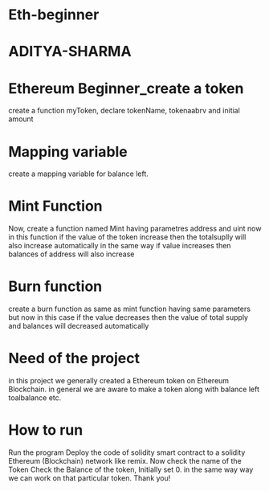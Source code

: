 # Eth-beginner

# ADITYA-SHARMA
# Ethereum Beginner_create a token 
create a function myToken,
declare tokenName, tokenaabrv and initial amount
# Mapping variable
create a mapping variable for balance left.
# Mint Function
Now, create a function named Mint having parametres address and uint now in this function if the value of the token increase then the totalsuplly will also increase automatically in the same way if value increases then balances of address will also increase 
# Burn function 
create a burn function as same as mint function having same parameters but now in this case if the value decreases then the value of  total supply and balances will decreased automatically

# Need of the project
in this project we generally created a Ethereum token on Ethereum Blockchain. in general we are aware to make a token along with balance left toalbalance etc.

# How to run

Run the program
Deploy the code of solidity smart contract to a solidity Ethereum (Blockchain) network like remix.
Now check the name of the Token
Check the Balance of the token, Initially set 0.
in the same way way we can work on that particular token. Thank you!

